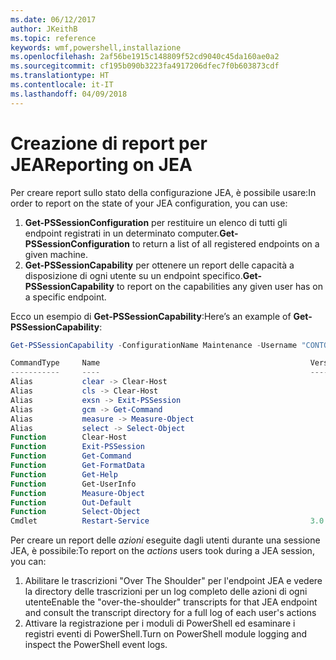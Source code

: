 ```yaml
---
ms.date: 06/12/2017
author: JKeithB
ms.topic: reference
keywords: wmf,powershell,installazione
ms.openlocfilehash: 2af56be1915c148809f52cd9040c45da160ae0a2
ms.sourcegitcommit: cf195b090b3223fa4917206dfec7f0b603873cdf
ms.translationtype: HT
ms.contentlocale: it-IT
ms.lasthandoff: 04/09/2018
---
```

# <a name="reporting-on-jea"></a><span data-ttu-id="7d931-102">Creazione di report per JEA</span><span class="sxs-lookup"><span data-stu-id="7d931-102">Reporting on JEA</span></span>
<span data-ttu-id="7d931-103">Per creare report sullo stato della configurazione JEA, è possibile usare:</span><span class="sxs-lookup"><span data-stu-id="7d931-103">In order to report on the state of your JEA configuration, you can use:</span></span>
1.  <span data-ttu-id="7d931-104">**Get-PSSessionConfiguration** per restituire un elenco di tutti gli endpoint registrati in un determinato computer.</span><span class="sxs-lookup"><span data-stu-id="7d931-104">**Get-PSSessionConfiguration** to return a list of all registered endpoints on a given machine.</span></span>
2.  <span data-ttu-id="7d931-105">**Get-PSSessionCapability** per ottenere un report delle capacità a disposizione di ogni utente su un endpoint specifico.</span><span class="sxs-lookup"><span data-stu-id="7d931-105">**Get-PSSessionCapability** to report on the capabilities any given user has on a specific endpoint.</span></span>

<span data-ttu-id="7d931-106">Ecco un esempio di **Get-PSSessionCapability**:</span><span class="sxs-lookup"><span data-stu-id="7d931-106">Here’s an example of **Get-PSSessionCapability**:</span></span>
```powershell
Get-PSSessionCapability -ConfigurationName Maintenance -Username "CONTOSO\JohnDoe"

CommandType     Name                                               Version    Source
-----------     ----                                               -------    ------
Alias           clear -> Clear-Host
Alias           cls -> Clear-Host
Alias           exsn -> Exit-PSSession
Alias           gcm -> Get-Command
Alias           measure -> Measure-Object
Alias           select -> Select-Object
Function        Clear-Host
Function        Exit-PSSession
Function        Get-Command
Function        Get-FormatData
Function        Get-Help
Function        Get-UserInfo
Function        Measure-Object
Function        Out-Default
Function        Select-Object
Cmdlet          Restart-Service                                    3.0.0.0 Microsof...


```

<span data-ttu-id="7d931-107">Per creare un report delle _azioni_ eseguite dagli utenti durante una sessione JEA, è possibile:</span><span class="sxs-lookup"><span data-stu-id="7d931-107">To report on the _actions_ users took during a JEA session, you can:</span></span>
1. <span data-ttu-id="7d931-108">Abilitare le trascrizioni "Over The Shoulder" per l'endpoint JEA e vedere la directory delle trascrizioni per un log completo delle azioni di ogni utente</span><span class="sxs-lookup"><span data-stu-id="7d931-108">Enable the "over-the-shoulder" transcripts for that JEA endpoint and consult the transcript directory for a full log of each user's actions</span></span>
2. <span data-ttu-id="7d931-109">Attivare la registrazione per i moduli di PowerShell ed esaminare i registri eventi di PowerShell.</span><span class="sxs-lookup"><span data-stu-id="7d931-109">Turn on PowerShell module logging and inspect the PowerShell event logs.</span></span>